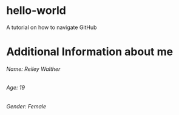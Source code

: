 # hello-world
A tutorial on how to navigate GitHub

# Additional Information about me
###### Name:      Reiley Walther
###### Age:       19
###### Gender:    Female 
